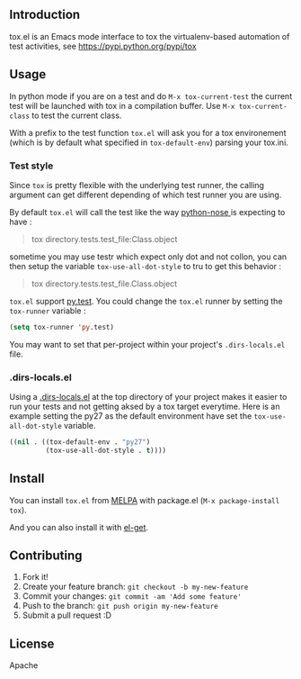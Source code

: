 ## Introduction

tox.el is an Emacs mode interface to tox the virtualenv-based
automation of test activities, see https://pypi.python.org/pypi/tox

## Usage

In python mode if you are on a test and do `M-x tox-current-test` the
current test will be launched with tox in a compilation buffer. Use
`M-x tox-current-class` to test the current class.

With a prefix to the test function `tox.el` will ask you for a tox
environement (which is by default what specified in `tox-default-env`)
parsing your tox.ini.

### Test style
Since `tox` is pretty flexible with the underlying test runner, the calling argument can get different depending of which test runner you are using.

By default `tox.el` will call the test like the way [python-nose ](https://nose.readthedocs.org/en/latest/) is expecting to have :

> tox directory.tests.test_file:Class.object

sometime you may use testr which expect only dot and not collon, you can then setup the variable `tox-use-all-dot-style` to tru to get this behavior :

> tox directory.tests.test_file.Class.object

`tox.el` support [py.test](http://doc.pytest.org/). You could change the `tox.el`  runner by setting the `tox-runner` variable :

```lisp
(setq tox-runner 'py.test)
```

You may want to set that per-project within your project's `.dirs-locals.el` file.

### .dirs-locals.el

Using a [.dirs-locals.el](https://www.gnu.org/software/emacs/manual/html_node/emacs/Directory-Variables.html) at the top directory of your project makes it easier to run your tests and not getting aksed by a tox target everytime. Here is an example setting the py27 as the default environment have set the `tox-use-all-dot-style` variable.

```lisp
((nil . ((tox-default-env . "py27")
         (tox-use-all-dot-style . t))))
```

## Install

You can install `tox.el` from
[MELPA](https://github.com/milkypostman/melpa.git) with package.el
(`M-x package-install tox`).

And you can also install it with [el-get](https://github.com/dimitri/el-get).

## Contributing

1. Fork it!
2. Create your feature branch: `git checkout -b my-new-feature`
3. Commit your changes: `git commit -am 'Add some feature'`
4. Push to the branch: `git push origin my-new-feature`
5. Submit a pull request :D

## License

Apache
